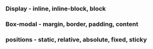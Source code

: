 ### Display - inline, inline-block, block

### Box-modal - margin, border, padding, content

### positions - static, relative, absolute, fixed, sticky

